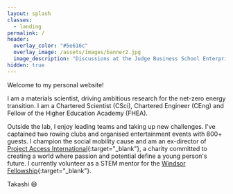 ```yaml
---
layout: splash
classes:
  - landing
permalink: /
header:
  overlay_color: "#5e616c"
  overlay_image: /assets/images/banner2.jpg
  image_description: "Discussions at the Judge Business School EnterpriseTECH programme."
hidden: true
---
```

Welcome to my personal website!

I am a materials scientist, driving ambitious research for the net-zero energy transition. I am a Chartered Scientist (CSci), Chartered Engineer (CEng) and Fellow of the Higher Education Academy (FHEA).

Outside the lab, I enjoy leading teams and taking up new challenges. I've captained two rowing clubs and organised entertainment events with 800+ guests. I champion the social mobility cause and am an ex-director of [Project Access International](https://projectaccess.org/){:target="_blank"}, a charity committed to creating a world where passion and potential define a young person's future. I currently volunteer as a STEM mentor for the [Windsor Fellowship](https://www.windsor-fellowship.org/programmes/stemm-chemical-sciences/){:target="_blank"}.

Takashi :smile: